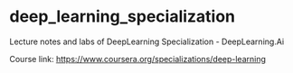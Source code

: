 # deep_learning_specialization
Lecture notes and labs of DeepLearning Specialization - DeepLearning.Ai

Course link: https://www.coursera.org/specializations/deep-learning